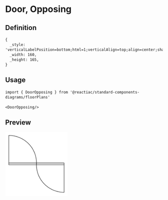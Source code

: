 # Door, Opposing

## Definition

```
{
  _style: 'verticalLabelPosition=bottom;html=1;verticalAlign=top;align=center;shape=mxgraph.floorplan.doorOpposing;dx=0.5;',
  _width: 160,
  _height: 165,
}
```

## Usage

```
import { DoorOpposing } from '@reactiac/standard-components-diagrams/floorPlans'

<DoorOpposing/>
```

## Preview

<img src="./door-opposing.png" width="200"/>
